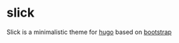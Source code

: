 # slick

Slick is a minimalistic theme for [hugo](https://gohugo.io/) based on [bootstrap](http://getbootstrap.com/)
